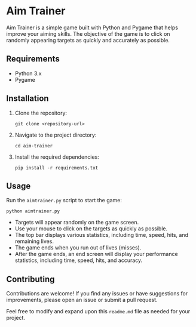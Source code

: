# Aim Trainer

Aim Trainer is a simple game built with Python and Pygame that helps improve your aiming skills. The objective of the game is to click on randomly appearing targets as quickly and accurately as possible.

## Requirements

- Python 3.x
- Pygame

## Installation

1. Clone the repository:

   ```
   git clone <repository-url>
   ```

2. Navigate to the project directory:

   ```
   cd aim-trainer
   ```

3. Install the required dependencies:

   ```
   pip install -r requirements.txt
   ```

## Usage

Run the `aimtrainer.py` script to start the game:

```
python aimtrainer.py
```

- Targets will appear randomly on the game screen.
- Use your mouse to click on the targets as quickly as possible.
- The top bar displays various statistics, including time, speed, hits, and remaining lives.
- The game ends when you run out of lives (misses).
- After the game ends, an end screen will display your performance statistics, including time, speed, hits, and accuracy.

## Contributing

Contributions are welcome! If you find any issues or have suggestions for improvements, please open an issue or submit a pull request.


Feel free to modify and expand upon this `readme.md` file as needed for your project.
